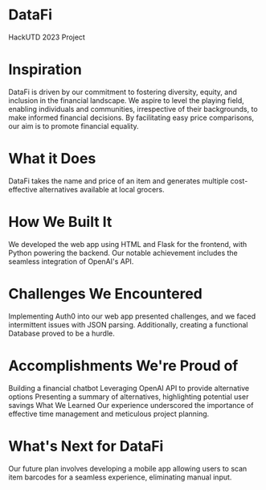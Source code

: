 # DataFi
HackUTD 2023 Project

# Inspiration
DataFi is driven by our commitment to fostering diversity, equity, and inclusion in the financial landscape. We aspire to level the playing field, enabling individuals and communities, irrespective of their backgrounds, to make informed financial decisions. By facilitating easy price comparisons, our aim is to promote financial equality.

# What it Does
DataFi takes the name and price of an item and generates multiple cost-effective alternatives available at local grocers.

# How We Built It
We developed the web app using HTML and Flask for the frontend, with Python powering the backend. Our notable achievement includes the seamless integration of OpenAI's API.

# Challenges We Encountered
Implementing Auth0 into our web app presented challenges, and we faced intermittent issues with JSON parsing. Additionally, creating a functional Database proved to be a hurdle.

# Accomplishments We're Proud of
Building a financial chatbot
Leveraging OpenAI API to provide alternative options
Presenting a summary of alternatives, highlighting potential user savings
What We Learned
Our experience underscored the importance of effective time management and meticulous project planning.

# What's Next for DataFi
Our future plan involves developing a mobile app allowing users to scan item barcodes for a seamless experience, eliminating manual input.

